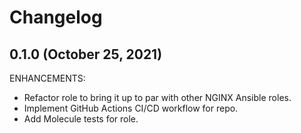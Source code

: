 # Changelog

## 0.1.0 (October 25, 2021)

ENHANCEMENTS:

* Refactor role to bring it up to par with other NGINX Ansible roles.
* Implement GitHub Actions CI/CD workflow for repo.
* Add Molecule tests for role.
